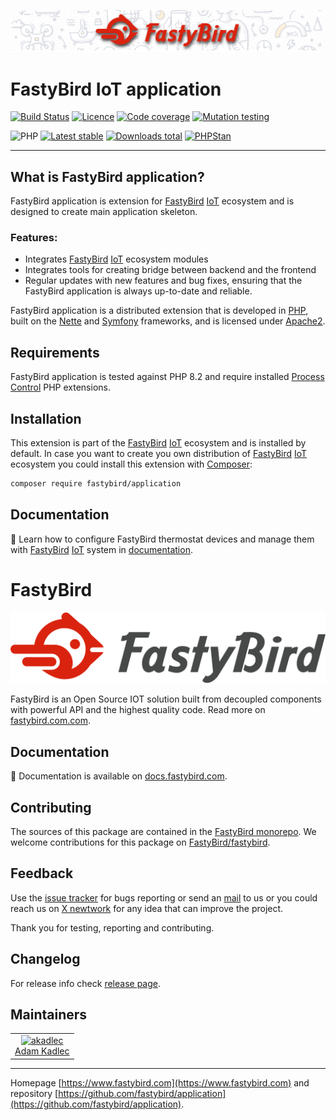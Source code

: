 <p align="center">
	<img src="https://github.com/fastybird/.github/blob/main/assets/repo_title.png?raw=true" alt="FastyBird"/>
</p>

# FastyBird IoT application

[![Build Status](https://flat.badgen.net/github/checks/FastyBird/application/main?cache=300&style=flat-square)](https://github.com/FastyBird/application/actions)
[![Licence](https://flat.badgen.net/github/license/FastyBird/application?cache=300&style=flat-square)](https://github.com/FastyBird/application/blob/main/LICENSE.md)
[![Code coverage](https://flat.badgen.net/coveralls/c/github/FastyBird/application?cache=300&style=flat-square)](https://coveralls.io/r/FastyBird/application)
[![Mutation testing](https://img.shields.io/endpoint?style=flat-square&url=https%3A%2F%2Fbadge-api.stryker-mutator.io%2Fgithub.com%2FFastyBird%2Fapplication%2Fmain)](https://dashboard.stryker-mutator.io/reports/github.com/FastyBird/application/main)

![PHP](https://flat.badgen.net/packagist/php/FastyBird/application?cache=300&style=flat-square)
[![Latest stable](https://flat.badgen.net/packagist/v/FastyBird/application/latest?cache=300&style=flat-square)](https://packagist.org/packages/FastyBird/application)
[![Downloads total](https://flat.badgen.net/packagist/dt/FastyBird/application?cache=300&style=flat-square)](https://packagist.org/packages/FastyBird/application)
[![PHPStan](https://flat.badgen.net/static/PHPStan/enabled/green?cache=300&style=flat-square)](https://github.com/phpstan/phpstan)

***

## What is FastyBird application?

FastyBird application is extension for [FastyBird](https://www.fastybird.com) [IoT](https://en.wikipedia.org/wiki/Internet_of_things) ecosystem
and is designed to create main application skeleton.

### Features:

- Integrates [FastyBird](https://www.fastybird.com) [IoT](https://en.wikipedia.org/wiki/Internet_of_things) ecosystem modules
- Integrates tools for creating bridge between backend and the frontend
- Regular updates with new features and bug fixes, ensuring that the FastyBird application is always up-to-date and reliable.

FastyBird application is a distributed extension that is developed in [PHP](https://www.php.net), built on the [Nette](https://nette.org) and [Symfony](https://symfony.com) frameworks,
and is licensed under [Apache2](http://www.apache.org/licenses/LICENSE-2.0).

## Requirements

FastyBird application is tested against PHP 8.2 and require installed [Process Control](https://www.php.net/manual/en/book.pcntl.php)
PHP extensions.

## Installation

This extension is part of the [FastyBird](https://www.fastybird.com) [IoT](https://en.wikipedia.org/wiki/Internet_of_things) ecosystem and is installed by default.
In case you want to create you own distribution of [FastyBird](https://www.fastybird.com) [IoT](https://en.wikipedia.org/wiki/Internet_of_things) ecosystem you could install this extension with  [Composer](http://getcomposer.org/):

```sh
composer require fastybird/application
```

## Documentation

:book: Learn how to configure FastyBird thermostat devices and manage them with [FastyBird](https://www.fastybird.com) [IoT](https://en.wikipedia.org/wiki/Internet_of_things) system
in [documentation](https://github.com/FastyBird/application/wiki).

# FastyBird

<p align="center">
	<img src="https://github.com/fastybird/.github/blob/main/assets/fastybird_row.svg?raw=true" alt="FastyBird"/>
</p>

FastyBird is an Open Source IOT solution built from decoupled components with powerful API and the highest quality code. Read more on [fastybird.com.com](https://www.fastybird.com).

## Documentation

:book: Documentation is available on [docs.fastybird.com](https://docs.fastybird.com).

## Contributing

The sources of this package are contained in the [FastyBird monorepo](https://github.com/FastyBird/fastybird). We welcome
contributions for this package on [FastyBird/fastybird](https://github.com/FastyBird/).

## Feedback

Use the [issue tracker](https://github.com/FastyBird/fastybird/issues) for bugs reporting or send an [mail](mailto:code@fastybird.com)
to us or you could reach us on [X newtwork](https://x.com/fastybird) for any idea that can improve the project.

Thank you for testing, reporting and contributing.

## Changelog

For release info check [release page](https://github.com/FastyBird/fastybird/releases).

## Maintainers

<table>
	<tbody>
		<tr>
			<td align="center">
				<a href="https://github.com/akadlec">
					<img alt="akadlec" width="80" height="80" src="https://avatars3.githubusercontent.com/u/1866672?s=460&amp;v=4" />
				</a>
				<br>
				<a href="https://github.com/akadlec">Adam Kadlec</a>
			</td>
		</tr>
	</tbody>
</table>

***
Homepage [https://www.fastybird.com](https://www.fastybird.com) and
repository [https://github.com/fastybird/application](https://github.com/fastybird/application).
